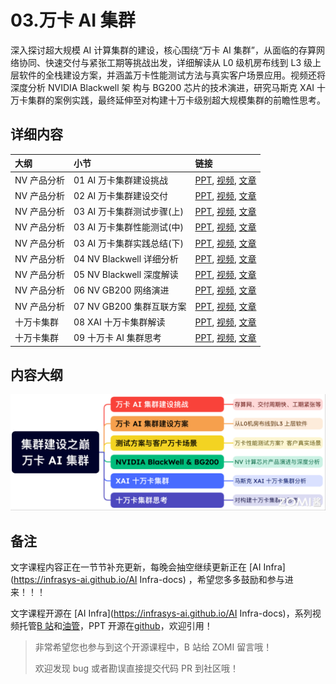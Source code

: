 <!--Copyright © ZOMI 适用于[License](https://github.com/Infrasys-AI/AIInfra)版权许可-->

# 03.万卡 AI 集群

深入探讨超大规模 AI 计算集群的建设，核心围绕“万卡 AI 集群”，从面临的存算网络协同、快速交付与紧张工期等挑战出发，详细解读从 L0 级机房布线到 L3 级上层软件的全栈建设方案，并涵盖万卡性能测试方法与真实客户场景应用。视频还将深度分析 NVIDIA Blackwell 架 构与 BG200 芯片的技术演进，研究马斯克 XAI 十万卡集群的案例实践，最终延伸至对构建十万卡级别超大规模集群的前瞻性思考。

## 详细内容

| 大纲 | 小节 | 链接|
|:-- |:-- |:-- |
| NV 产品分析 | 01 AI 万卡集群建设挑战  | [PPT](./01Challenge.pdf), [视频](https://www.bilibili.com/video/BV1QTbxzyETx/), [文章](./01Challenge.md) |
| NV 产品分析 | 02 AI 万卡集群建设交付  | [PPT](./02Solution.pdf), [视频](https://www.bilibili.com/video/BV1JMYbzjE1b/), [文章](./02Solution.md) |
| NV 产品分析 | 03 AI 万卡集群测试步骤(上)  | [PPT](./03TestCase.pdf), [视频](https://www.bilibili.com/video/BV1jneqzPEsn/), [文章](./03TestCase.md) |
| NV 产品分析 | 03 AI 万卡集群性能测试(中)  | [PPT](./03TestCase.pdf), [视频](https://www.bilibili.com/video/BV116eqzJE8a/), [文章](./03TestCase.md) |
| NV 产品分析 | 03 AI 万卡集群实践总结(下)  | [PPT](./03TestCase.pdf), [视频](https://www.bilibili.com/video/BV1Uveqz9EGw/), [文章](./03TestCase.md) |
| NV 产品分析 | 04 NV Blackwell 详细分析  | [PPT](./04Evolution.pdf), [视频](https://www.bilibili.com/video/BV1iT6TYXE25), [文章](./04Evolution.md) |
| NV 产品分析 | 05 NV Blackwell 深度解读  | [PPT](./05Details.pdf), [视频](https://www.bilibili.com/video/BV1EczyYbEfE), [文章](./05Details.md) |
| NV 产品分析 | 06 NV GB200 网络演进  | [PPT](./06Network.pdf), [视频](https://www.bilibili.com/video/BV1Vgi2YJEk7), [文章](./06Network.md) |
| NV 产品分析 | 07 NV GB200 集群互联方案  | [PPT](./07Cluster.pdf), [视频](https://www.bilibili.com/video/BV1uaiXYbE5h), [文章](./07Cluster.md) |
| 十万卡集群 | 08 XAI 十万卡集群解读  | [PPT](./08XAI.pdf), [视频](https://www.bilibili.com/video/BV1Mui6YdE6s), [文章](./08XAI.md) |
| 十万卡集群 | 09 十万卡 AI 集群思考  | [PPT](./09CloudMatrix.pptx), [视频](https://www.bilibili.com/video/BV16MqsYNExP), [文章](./10Thought.md) |

## 内容大纲

![](./images/00outline.png)

## 备注

文字课程内容正在一节节补充更新，每晚会抽空继续更新正在 [AI Infra](https://infrasys-ai.github.io/AI Infra-docs) ，希望您多多鼓励和参与进来！！！

文字课程开源在 [AI Infra](https://infrasys-ai.github.io/AI Infra-docs)，系列视频托管[B 站](https://space.bilibili.com/517221395)和[油管](https://www.youtube.com/@ZOMI666/playlists)，PPT 开源在[github](https://github.com/Infrasys-AI/AIInfra)，欢迎引用！

> 非常希望您也参与到这个开源课程中，B 站给 ZOMI 留言哦！
>
> 欢迎发现 bug 或者勘误直接提交代码 PR 到社区哦！
